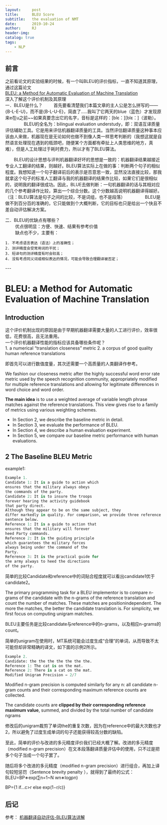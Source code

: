 ```yaml
---
layout:     post
title:      BLEU Score
subtitle:   the evaluation of NMT
date:       2019-10-24
author:     RJ
header-img: 
catalog: true
tags:
    - NLP
---
```

## 前言
之前看论文的实验结果的时候，有一个叫BLEU的评价指标，一直不知道其原理，通过这篇论文<br>
[BLEU: a Method for Automatic Evaluation of Machine Translation](https://www.aclweb.org/anthology/P02-1040.pdf)<br>
深入了解这个评价机制及其原理<br>
一．BLEU是什么？
　　
首先要看清楚我们本篇文章的主人公是怎么拼写的——{B-L-E-U}，而不是{B-L-U-E}，简直了…..我叫了它两天的blue（蓝色）才发现原来e在u之前~~如果真要念出它的名字，音标是这样的：[blε：][blε：]（波勒）。 
　　 
　　BLEU的全名为：bilingual evaluation understudy，即：双语互译质量评估辅助工具。它是用来评估机器翻译质量的工具。当然评估翻译质量这种事本应该由人来做，机器现在是无论如何也做不到像人类一样思考判断的（我想这就是自然语言处理现在遇到的瓶颈吧，随便某个方面都有牵扯上人类思维的地方，真难），但是人工处理过于耗时费力，所以才有了BLEU算法。

　　BLEU的设计思想与评判机器翻译好坏的思想是一致的：机器翻译结果越接近专业人工翻译的结果，则越好。BLEU算法实际上在做的事：判断两个句子的相似程度。我想知道一个句子翻译前后的表示是否意思一致，显然没法直接比较，那我就拿这个句子的标准人工翻译与我的机器翻译的结果作比较，如果它们是很相似的，说明我的翻译很成功。因此，BLUE去做判断：一句机器翻译的话与其相对应的几个参考翻译作比较，算出一个综合分数。这个分数越高说明机器翻译得越好。（注：BLEU算法是句子之间的比较，不是词组，也不是段落） 
　　 
　　BLEU是做不到百分百的准确的，它只能做到个大概判断，它的目标也只是给出一个快且不差自动评估解决方案。

二．BLEU的优缺点有哪些？<br>
　　
优点很明显：方便、快速、结果有参考价值 <br>
　　 
缺点也不少，主要有： <br>

    1. 不考虑语言表达（语法）上的准确性； 
    2. 测评精度会受常用词的干扰； 
    3. 短译句的测评精度有时会较高； 
    4. 没有考虑同义词或相似表达的情况，可能会导致合理翻译被否定；



<p id = "build"></p>
---
<h1>BLEU: a Method for Automatic Evaluation of Machine Translation</h1>



<h2>Introduction </h2>
这个评价机制出现的原因是由于早期机器翻译需要大量的人工进行评价，效率很低，花费很高，且无法重用。<br>
一个评价机器翻译性能的指标应该具备哪些条件呢？<Br>
1. a numerical “translation closeness” metric
2. a corpus of good quality human reference translations

即首先可以进行数值度量，其次还需要一个高质量的人类翻译作参考。

We fashion our closeness metric after the highly successful word error rate metric used by the speech recognition community, appropriately modified for multiple reference translations and allowing for legitimate differences in word choice and word order. 

**The main idea** is to use a weighted average of variable length phrase matches against the reference translations. This view gives rise to a family of metrics using various weighting schemes.

- In Section 2, we describe the baseline metric in
detail. 
- In Section 3, we evaluate the performance of
BLEU. 
- In Section 4, we describe a human evaluation
experiment. 
- In Section 5, we compare our baseline
metric performance with human evaluations.

<h2>2 The Baseline BLEU Metric</h2>

example1:
```python
Example 1.
Candidate 1: It is a guide to action which
ensures that the military always obeys
the commands of the party.
Candidate 2: It is to insure the troops
forever hearing the activity guidebook
that party direct.
Although they appear to be on the same subject, they
differ markedly in quality. For comparison, we provide three reference human translations of the same
sentence below.
Reference 1: It is a guide to action that
ensures that the military will forever
heed Party commands.
Reference 2: It is the guiding principle
which guarantees the military forces
always being under the command of the
Party.
Reference 3: It is the practical guide for
the army always to heed the directions
of the party.
```
简单的比较Candidate和reference中的词贴合程度就可以看出candidate1优于candidate2。

The primary programming task for a BLEU implementor is to compare n-grams of the candidate with
the n-grams of the reference translation and count
the number of matches. These matches are positionindependent. The more the matches, the better the
candidate translation is. For simplicity, we first focus on computing unigram matches.

BLEU主要任务是比较candidate与reference中的n-grams，以及相应n-grams的count。

简单的unigram在使用时，MT系统可能会过度生成“合理”的单词，从而导致不太可能但却非常精确的译文，如下面的示例2所示。

```python
Example 2.
Candidate: the the the the the the the.
Reference 1: The cat is on the mat.
Reference 2: There is a cat on the mat.
Modified Unigram Precision = 2/7
```

Modified n-gram precision is computed similarly
for any n: all candidate n-gram counts and their
corresponding maximum reference counts are collected. 

The candidate counts are **clipped by their
corresponding reference maximum value**, summed,
and divided by the total number of candidate ngrams

修改后的unigram裁剪了单词the的重复次数，因为在reference中的最大次数也才2，所以避免了过度生成单词的句子还能获得较高分数的缺陷。


至此，简单的评价与改进的多元精度评价我们已经大概了解。改进的多元精度（modified n-gram precision）在文本段落翻译质量评估中的使用，只不过是把多个句子当成一个句子罢了。

随后将多个改进的多元精度（modified n-gram precision）进行组合，再加上译句较短惩罚（Sentence brevity penalty ），就得到了最终的公式：<br>
BLEU=BP∗exp(∑n=1~N  wn∗logpn)   <br>

BP={1  if…c>r  else  exp(1−r/c)}


## 后记
参考：
[机器翻译自动评估-BLEU算法详解](https://blog.csdn.net/qq_31584157/article/details/77709454)